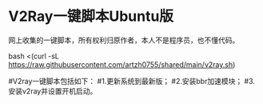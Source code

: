 # V2Ray一键脚本Ubuntu版

网上收集的一键脚本，所有权利归原作者，本人不是程序员，也不懂代码。

bash <(curl -sL https://raw.githubusercontent.com/artzh0755/shared/main/v2ray.sh)

#V2ray一键脚本包括如下：
#1.更新系统到最新版；
#2.安装bbr加速模块；
#3.安装v2ray并设置开机启动。

#
